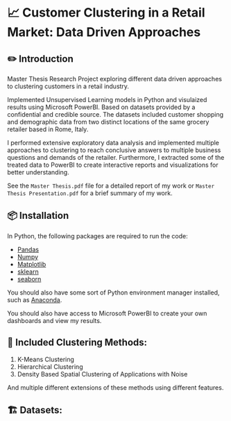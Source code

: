 # 📈 Customer Clustering in a Retail Market: Data Driven Approaches

## ✏️ Introduction

Master Thesis Research Project exploring different data driven approaches to clustering customers in a retail industry.

Implemented Unsupervised Learning models in Python and visulaized results using Microsoft PowerBI. Based on datasets provided by a confidential and credible source. The datasets included customer shopping and demographic data from two distinct locations of the same grocery retailer based in Rome, Italy.

I performed extensive exploratory data analysis and implemented multiple approaches to clustering to reach conclusive answers to multiple business questions and demands of the retailer. Furthermore, I extracted some of the treated data to PowerBI to create interactive reports and visualizations for better understanding.

See the `Master Thesis.pdf` file for a detailed report of my work or `Master Thesis Presentation.pdf` for a brief summary of my work.

## 📦 Installation

In Python, the following packages are required to run the code:

- [Pandas](https://pandas.pydata.org/)
- [Numpy](https://numpy.org/)
- [Matplotlib](https://matplotlib.org/)
- [sklearn](https://scikit-learn.org/stable/)
- [seaborn](https://seaborn.pydata.org/)

You should also have some sort of Python environment manager installed, such as [Anaconda](https://www.anaconda.com/).

You should also have access to Microsoft PowerBI to create your own dashboards and view my results.

## 🎯 Included Clustering Methods:

1. K-Means Clustering
2. Hierarchical Clustering
3. Density Based Spatial Clustering of Applications with Noise

And multiple different extensions of these methods using different features.

## 🏗️ Datasets:

